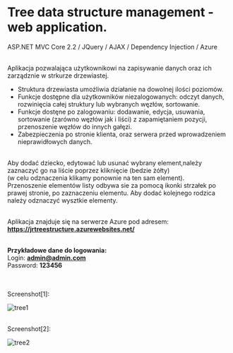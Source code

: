 # Tree data structure management - web application.
ASP.NET MVC Core 2.2 / JQuery / AJAX / Dependency Injection / Azure
<br /><br />

Aplikacja pozwalająca użytkownikowi na zapisywanie danych oraz ich zarządznie w strkurze drzewiastej.

- Struktura drzewiasta umożliwia działanie na dowolnej ilości poziomów.
- Funkcje dostępne dla użytkowników niezalogowanych: odczyt danych, rozwinięcia całej struktury lub wybranych węzłów, sortowanie.
- Funkcje dostęne po zalogowaniu: dodawanie, edycja, usuwania, sortowanie (zarówno węzłów jak i liści) z zapamiętaniem pozycji, 
  przenoszenie węzłów do innych gałęzi.
- Zabezpieczenia po stronie klienta, oraz serwera przed wprowadzeniem nieprawidłowych danych.

<br />
Aby dodać dziecko, edytować lub usunać wybrany element,należy zaznaczyć go na liście poprzez kliknięcie (bedzie żółty)<br />
(w celu odznaczenia klikamy ponownie na ten sam element).<br />
Przenoszenie elementów listy odbywa sie za pomocą ikonki strzałek po prawej stronie, po zaznaczeniu elementu.
Aby dodać kolejnego rodzica należy odznaczyć wysztkie elementy.
<br /><br />

Aplikacja znajduje się na serwerze Azure pod adresem:<br />
<b>https://jrtreestructure.azurewebsites.net/</b>
<br /><br />

<b>Przykładowe dane do logowania:</b><br />
Login:  <b> admin@admin.com </b> <br />
Password:  <b> 123456</b> <br />

<br /><br />
Screenshot[1]: 

![tree1](https://user-images.githubusercontent.com/38703432/62670679-5393bc00-b994-11e9-8b56-1b7e82888d42.png)

<br />
Screenshot[2]: 

![tree2](https://user-images.githubusercontent.com/38703432/62670187-9fddfc80-b992-11e9-9354-8c794f2aad67.png)
